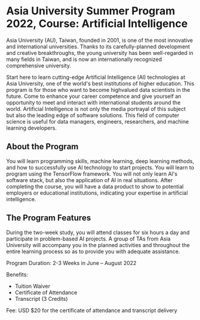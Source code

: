# Asia University Summer Program 2022, Course: Artificial Intelligence 
Asia University (AU), Taiwan, founded in 2001, is one of the most innovative and international universities. Thanks to its carefully-planned development and creative breakthroughs, the young university has been well-regarded in many fields in Taiwan, and is now an internationally recognized comprehensive university.

Start here to learn cutting-edge Artificial Intelligence (Al) technologies at Asia University, one of the world's best institutions of higher education. This program is for those who want to become highvalued data scientists in the future. Come to enhance your career competence and give yourself an
opportunity to meet and interact with international students around the world. Artificial Intelligence is not only the media portrayal of this subject but also the leading edge of software solutions. This field of computer science is useful for data managers, engineers, researchers, and machine learning
developers.

## About the Program
You will learn programming skills, machine learning, deep learning methods, and how to successfully use Al technology to start projects. You will learn to program using the TensorFlow framework. You will not only learn Al's software stack, but also the application of AI in real situations. After completing the course, you will have a data product to show to potential employers or educational institutions, indicating your expertise in artificial intelligence.

## The Program Features
During the two-week study, you will attend classes for six hours a day and participate in problem-based AI projects. A group of TAs from Asia University will accompany you in the planned activities and throughout the entire learning process so as to provide you with adequate assistance. 

Program Duration: 2-3 Weeks in June – August 2022

Benefits:
* Tuition Waiver
* Certificate of Attendance
* Transcript (3 Credits)

Fee:
USD $20 for the certificate of attendance and transcript delivery
